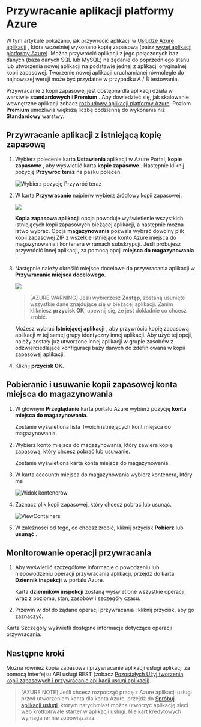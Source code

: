 <properties 
    pageTitle="Przywracanie aplikacji platformy Azure" 
    description="Dowiedz się, jak przywrócić aplikacji z kopii zapasowej." 
    services="app-service" 
    documentationCenter="" 
    authors="cephalin" 
    manager="wpickett" 
    editor="jimbe"/>

<tags 
    ms.service="app-service" 
    ms.workload="na" 
    ms.tgt_pltfrm="na" 
    ms.devlang="na" 
    ms.topic="article" 
    ms.date="07/06/2016" 
    ms.author="cephalin"/>

# <a name="restore-an-app-in-azure"></a>Przywracanie aplikacji platformy Azure

W tym artykule pokazano, jak przywrócić aplikacji w [Usłudze Azure aplikacji](../app-service/app-service-value-prop-what-is.md) , która wcześniej wykonano kopię zapasową (patrz [wyżej aplikacji platformy Azure](web-sites-backup.md)). Można przywrócić aplikacji z jego połączonych baz danych (baza danych SQL lub MySQL) na żądanie do poprzedniego stanu lub utworzenia nowej aplikacji na podstawie jednej z aplikacji oryginalnej kopii zapasowej. Tworzenie nowej aplikacji uruchamianej równolegle do najnowszej wersji może być przydatne w przypadku A / B testowania.

Przywracanie z kopii zapasowej jest dostępna dla aplikacji działa w warstwie **standardowych** i **Premium** . Aby dowiedzieć się, jak skalowanie wewnętrzne aplikacji zobacz [rozbudowy aplikacji platformy Azure](web-sites-scale.md). Poziom **Premium** umożliwia większą liczbę codzienną do wykonania niż **Standardowy** warstwy.

<a name="PreviousBackup"></a>
## <a name="restore-an-app-from-an-existing-backup"></a>Przywracanie aplikacji z istniejącą kopię zapasową

1. Wybierz polecenie karta **Ustawienia** aplikacji w Azure Portal, **kopie zapasowe** , aby wyświetlić karta **kopie zapasowe** . Następnie kliknij pozycję **Przywróć teraz** na pasku poleceń. 
    
    ![Wybierz pozycję Przywróć teraz][ChooseRestoreNow]

3. W karta **Przywracanie** najpierw wybierz źródłowy kopii zapasowej. 

    ![](./media/web-sites-restore/021ChooseSource.png)
    
    **Kopia zapasowa aplikacji** opcja powoduje wyświetlenie wszystkich istniejących kopii zapasowych bieżącej aplikacji, a następnie można łatwo wybrać. 
    Opcja **magazynowania** pozwala wybrać dowolny plik kopii zapasowej ZIP z wszelkie istniejące konto Azure miejsca do magazynowania i kontenera w ramach subskrypcji. 
    Jeśli próbujesz przywrócić innej aplikacji, za pomocą opcji **miejsca do magazynowania** .

4. Następnie należy określić miejsce docelowe do przywracania aplikacji w **Przywracanie miejsca docelowego**.

    ![](./media/web-sites-restore/022ChooseDestination.png)
    
    >[AZURE.WARNING] Jeśli wybierzesz **Zastąp**, zostaną usunięte wszystkie dane znajdujące się w bieżącej aplikacji. Zanim klikniesz **przycisk OK**, upewnij się, że jest dokładnie co chcesz zrobić.
    
    Możesz wybrać **Istniejącej aplikacji** , aby przywrócić kopię zapasową aplikacji w tej samej grupy identyczny innej aplikacji. Aby użyć tej opcji, należy zostały już utworzone innej aplikacji w grupie zasobów z odzwierciedlające konfiguracji bazy danych do zdefiniowana w kopii zapasowej aplikacji. 
    
5. Kliknij **przycisk OK**.

<a name="StorageAccount"></a>
## <a name="download-or-delete-a-backup-from-a-storage-account"></a>Pobieranie i usuwanie kopii zapasowej konta miejsca do magazynowania
    
1. W głównym **Przeglądanie** karta portalu Azure wybierz pozycję **konta miejsca do magazynowania**.
    
    Zostanie wyświetlona lista Twoich istniejących kont miejsca do magazynowania. 
    
2. Wybierz konto miejsca do magazynowania, który zawiera kopię zapasową, który chcesz pobrać lub usuwanie.
    
    Zostanie wyświetlona karta konta miejsca do magazynowania.

3. W karta accountn miejsca do magazynowania wybierz kontenera, który ma
    
    ![Widok kontenerów][ViewContainers]

4. Zaznacz plik kopii zapasowej, który chcesz pobrać lub usunąć.

    ![ViewContainers](./media/web-sites-restore/03ViewFiles.png)

5. W zależności od tego, co chcesz zrobić, kliknij przycisk **Pobierz** lub **usunąć** .  

<a name="OperationLogs"></a>
## <a name="monitor-a-restore-operation"></a>Monitorowanie operacji przywracania
    
1. Aby wyświetlić szczegółowe informacje o powodzeniu lub niepowodzeniu operacji przywracania aplikacji, przejdź do karta **Dziennik inspekcji** w portalu Azure. 
    
    Karta **dzienników inspekcji** zostaną wyświetlone wszystkie operacji, wraz z poziomu, stan, zasobów i szczegóły czasu.
    
2. Przewiń w dół do żądane operacji przywracania i kliknij przycisk, aby go zaznaczyć.

Karta Szczegóły wyświetli dostępne informacje dotyczące operacji przywracania.
    
## <a name="next-steps"></a>Następne kroki

Można również kopia zapasowa i przywracanie aplikacji usługi aplikacji za pomocą interfejsu API usługi REST (zobacz [Pozostałych Użyj tworzenia kopii zapasowych i przywracanie aplikacji usługi aplikacji](websites-csm-backup.md)).

>[AZURE.NOTE] Jeśli chcesz rozpocząć pracę z Azure aplikacji usługi przed utworzeniem konta dla konta Azure, przejdź do [Spróbuj aplikacji usługi](http://go.microsoft.com/fwlink/?LinkId=523751), którym natychmiast można utworzyć aplikację sieci web krótkotrwałe starter w aplikacji usługi. Nie kart kredytowych wymagane; nie zobowiązania.


<!-- IMAGES -->
[ChooseRestoreNow]: ./media/web-sites-restore/02ChooseRestoreNow.png
[ViewContainers]: ./media/web-sites-restore/03ViewContainers.png
[StorageAccountFile]: ./media/web-sites-restore/02StorageAccountFile.png
[BrowseCloudStorage]: ./media/web-sites-restore/03BrowseCloudStorage.png
[StorageAccountFileSelected]: ./media/web-sites-restore/04StorageAccountFileSelected.png
[ChooseRestoreSettings]: ./media/web-sites-restore/05ChooseRestoreSettings.png
[ChooseDBServer]: ./media/web-sites-restore/06ChooseDBServer.png
[RestoreToNewSQLDB]: ./media/web-sites-restore/07RestoreToNewSQLDB.png
[NewSQLDBConfig]: ./media/web-sites-restore/08NewSQLDBConfig.png
[RestoredContosoWebSite]: ./media/web-sites-restore/09RestoredContosoWebSite.png
[DashboardOperationLogsLink]: ./media/web-sites-restore/10DashboardOperationLogsLink.png
[ManagementServicesOperationLogsList]: ./media/web-sites-restore/11ManagementServicesOperationLogsList.png
[DetailsButton]: ./media/web-sites-restore/12DetailsButton.png
[OperationDetails]: ./media/web-sites-restore/13OperationDetails.png
 
